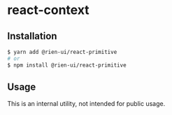 # react-context

## Installation

```sh
$ yarn add @rien-ui/react-primitive
# or
$ npm install @rien-ui/react-primitive
```

## Usage

This is an internal utility, not intended for public usage.
